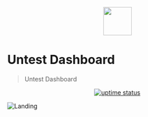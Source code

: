 <p align="center">
  <img src="./public/logo.png" lt="Logo" width="65" />
<p>

# Untest Dashboard

> Untest Dashboard

<p align="center">
  <a href="https://uptime.betterstack.com/?utm_source=status_badge">
    <img src="https://uptime.betterstack.com/status-badges/v3/monitor/167q6.svg" alt="uptime status">
  </a>
</p>

![Landing](public/previews/landing.webp)
